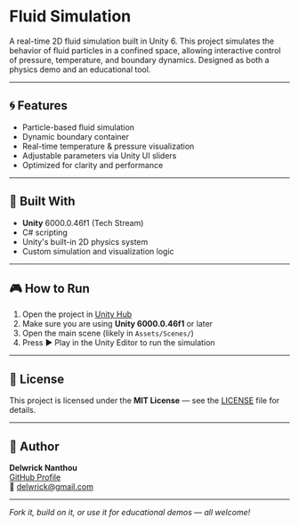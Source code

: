 # Fluid Simulation

A real-time 2D fluid simulation built in Unity 6. This project simulates the behavior of fluid particles in a confined space, allowing interactive control of pressure, temperature, and boundary dynamics. Designed as both a physics demo and an educational tool.

---

## 🌀 Features

- Particle-based fluid simulation
- Dynamic boundary container
- Real-time temperature & pressure visualization
- Adjustable parameters via Unity UI sliders
- Optimized for clarity and performance

---

## 🔧 Built With

- **Unity** 6000.0.46f1 (Tech Stream)
- C# scripting
- Unity's built-in 2D physics system
- Custom simulation and visualization logic

---

## 🎮 How to Run

1. Open the project in [Unity Hub](https://unity.com/download)
2. Make sure you are using **Unity 6000.0.46f1** or later
3. Open the main scene (likely in `Assets/Scenes/`)
4. Press ▶️ Play in the Unity Editor to run the simulation

---

## 📄 License

This project is licensed under the **MIT License** — see the [LICENSE](LICENSE) file for details.

---

## 🙋 Author

**Delwrick Nanthou**  
[GitHub Profile](https://github.com/delwrick)  
📧 delwrick@gmail.com

---

*Fork it, build on it, or use it for educational demos — all welcome!*
